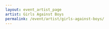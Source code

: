 ```yaml
---
layout: event_artist_page
artist: Girls Against Boys
permalink: /event/artist/girls-against-boys/
---
```



